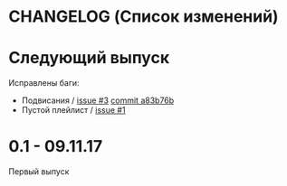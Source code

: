 # CHANGELOG (Список изменений)

# Следующий выпуск

Исправлены баги:
* Подвисания / [issue #3](https://github.com/NevermindWano/kdcnov_player/issues/3) [commit a83b76b](https://github.com/NevermindWano/kdcnov_player/commit/a83b76ba34ad77cc1be66ac1b2428fb985440538)
* Пустой плейлист / [issue #1](https://github.com/NevermindWano/kdcnov_player/issues/1)

# 0.1 - 09.11.17
Первый выпуск
